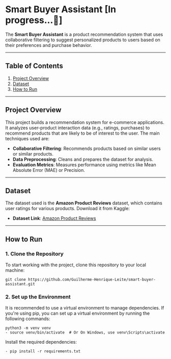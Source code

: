# Smart Buyer Assistant  [In progress...🚧]

The **Smart Buyer Assistant** is a product recommendation system that uses collaborative filtering to suggest personalized products to users based on their preferences and purchase behavior.

---

## Table of Contents
1. [Project Overview](#project-overview)
2. [Dataset](#dataset)
3. [How to Run](#how-to-run)
---

## Project Overview

This project builds a recommendation system for e-commerce applications. It analyzes user-product interaction data (e.g., ratings, purchases) to recommend products that are likely to be of interest to the user. The main techniques used are:

- **Collaborative Filtering**: Recommends products based on similar users or similar products.
- **Data Preprocessing**: Cleans and prepares the dataset for analysis.
- **Evaluation Metrics**: Measures performance using metrics like Mean Absolute Error (MAE) or Precision.

---

## Dataset

The dataset used is the **Amazon Product Reviews** dataset, which contains user ratings for various products. Download it from Kaggle:

- **Dataset Link**: [Amazon Product Reviews](https://www.kaggle.com/datasets/skillsmuggler/amazon-ratings)

---

## How to Run

### 1. Clone the Repository

To start working with the project, clone this repository to your local machine:

```
git clone https://github.com/Guilherme-Henrique-Leite/smart-buyer-assistant.git
```

### 2. Set up the Environment
It is recommended to use a virtual environment to manage dependencies. If you're using pip, you can set up a virtual environment by running the following commands:
  ```
  python3 -m venv venv
  - source venv/bin/activate  # Or On Windows, use venv\Scripts\activate
  ```

Install the required dependencies:
  ```
  - pip install -r requirements.txt
  ```
